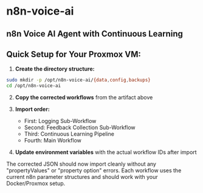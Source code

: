 # n8n-voice-ai
n8n Voice AI Agent with Continuous Learning
---

## **Quick Setup for Your Proxmox VM:**

1. **Create the directory structure:**
```bash
sudo mkdir -p /opt/n8n-voice-ai/{data,config,backups}
cd /opt/n8n-voice-ai
```

2. **Copy the corrected workflows** from the artifact above

3. **Import order:**
   - First: Logging Sub-Workflow 
   - Second: Feedback Collection Sub-Workflow
   - Third: Continuous Learning Pipeline
   - Fourth: Main Workflow

4. **Update environment variables** with the actual workflow IDs after import

The corrected JSON should now import cleanly without any "propertyValues" or "property option" errors. Each workflow uses the current n8n parameter structures and should work with your Docker/Proxmox setup.
